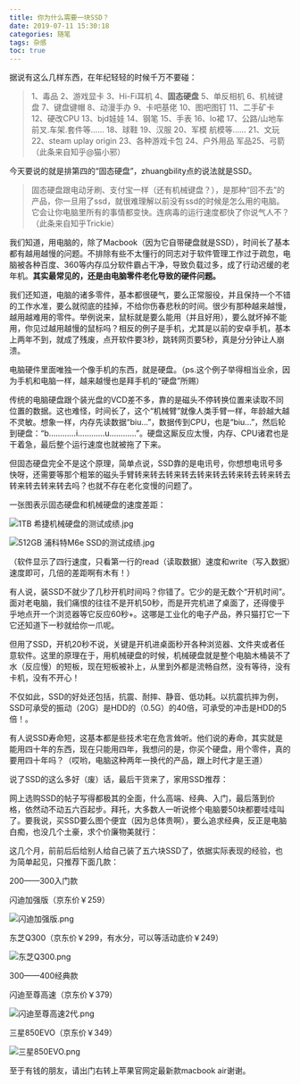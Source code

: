 ```yaml
---
title: 你为什么需要一块SSD？
date: 2019-07-11 15:30:18
categories: 随笔
tags: 杂感
toc: true
---
```

据说有这么几样东西，在年纪轻轻的时候千万不要碰：

>1、毒品  2、游戏显卡  3、Hi-Fi耳机  4、**固态硬盘**  5、单反相机  6、机械键盘  7、键盘键帽  8、动漫手办  9、卡吧基佬  10、图吧图钉  11、二手矿卡  12、硬改CPU  13、bjd娃娃  14、钢笔  15、手表  16、lo裙  17、公路/山地车前叉.车架.套件等……  18、球鞋  19、汉服  20、军模 航模等……  21、文玩  22、steam uplay origin  23、各种游戏卡包  24、户外用品 军品25、弓箭（此条来自知乎@猫小邪）

今天要说的就是排第四的“固态硬盘”，zhuangbility点的说法就是SSD。

>固态硬盘跟电动牙刷、支付宝一样（还有机械键盘？），是那种“回不去”的产品，你一旦用了ssd，就很难理解以前没有ssd的时候是怎么用的电脑。它会让你电脑里所有的事情都变快。连病毒的运行速度都快了你说气人不？（此条来自知乎Trickie）

我们知道，用电脑的，除了Macbook（因为它自带硬盘就是SSD），时间长了基本都有越用越慢的问题。不排除有些不太懂行的同志对于软件管理工作过于疏忽，电脑被各种百度、360等内存瓜分软件霸占干净，导致负载过多，成了行动迟缓的老年机。**其实最常见的，还是由电脑零件老化导致的硬件问题。**

我们还知道，电脑的诸多零件，基本都很硬气，要么正常服役，并且保持一个不错的工作水准，要么就彻底的挂掉，不给你伤春悲秋的时间。很少有那种越来越慢，越用越难用的零件。举例说来，鼠标就是要么能用（并且好用），要么就坏掉不能用，你见过越用越慢的鼠标吗？相反的例子是手机，尤其是以前的安卓手机，基本上两年不到，就成了残废，点开软件要3秒，跳转网页要5秒，真是分分钟让人崩溃。

电脑硬件里面唯独一个像手机的东西，就是硬盘。（ps.这个例子举得相当业余，因为手机和电脑一样，越来越慢也是拜手机的“硬盘”所赐）

传统的电脑硬盘跟个装光盘的VCD差不多，靠的是磁头不停转换位置来读取不同位置的数据。这也难怪，时间长了，这个“机械臂”就像人类手臂一样，年龄越大越不灵敏。想象一样，内存先读数据“biu…”，数据传到CPU，也是“biu…”，然后轮到硬盘：“b…………i…………u…………”。硬盘这厮反应太慢，内存、CPU诸君也是干着急，最后整个运行速度也就被拖了下来。

但固态硬盘完全不是这个原理，简单点说，SSD靠的是电讯号，你想想电讯号多快呀，还需要等那个粗笨的磁头手臂转来转去转来转去转来转去转来转去转来转去转来转去转来转去吗？也就不存在老化变慢的问题了。

一张图表示固态硬盘和机械硬盘的速度差距：

![1TB 希捷机械硬盘的测试成绩.jpg](http://upload-images.jianshu.io/upload_images/29336-d9590f1202d987a1.jpg?imageMogr2/auto-orient/strip%7CimageView2/2/w/1240)


![512GB 浦科特M6e SSD的测试成绩.jpg](http://upload-images.jianshu.io/upload_images/29336-a589b16b945edd79.jpg?imageMogr2/auto-orient/strip%7CimageView2/2/w/1240)

（软件显示了四行速度，只看第一行的read（读取数据）速度和write（写入数据）速度即可，几倍的差距啊有木有！）

有人说，装SSD不就少了几秒开机时间吗？你错了。它少的是无数个“开机时间”。面对老电脑，我们痛恨的往往不是开机50秒，而是开完机进了桌面了，还得傻乎乎地点开一个浏览器等它反应60秒+。这哪是工业化的电子产品，养只猫打它一下它还知道下一秒就给你一爪呢。

但用了SSD，开机20秒不说，关键是开机进桌面秒开各种浏览器、文件夹或者任意软件。这里的原理在于，用机械硬盘的时候，机械硬盘就是整个电脑木桶装不了水（反应慢）的短板，现在短板被补上，从里到外都是流畅自然，没有等待，没有卡机，没有不开心！

不仅如此，SSD的好处还包括，抗震、耐摔、静音、低功耗。以抗震抗摔为例，SSD可承受的振动（20G）是HDD的（0.5G）的40倍，可承受的冲击是HDD的5倍！。

有人说SSD寿命短，这基本都是些技术宅在危言耸听。他们说的寿命，其实就是能用四十年的东西，现在只能用四年，我想问的是，你买个硬盘，用个零件，真的要用四十年吗？（哎哟，电脑这种两年一换代的产品，跟上时代才是王道）

说了SSD的这么多好（废）话，最后干货来了，家用SSD推荐：

网上选购SSD的帖子写得都极其的全面，什么高端、经典、入门，最后落到价格，依然动不动五六百起步。拜托，大多数人一听说修个电脑要50块都要哇哇叫了。要我说，买SSD要么图个便宜（因为总体贵啊），要么追求经典，反正是电脑白痴，也没几个土豪，求个价廉物美就行：

这几个月，前前后后给别人给自己装了五六块SSD了，依据实际表现的经验，也为简单起见，只推荐下面几款：

200——300入门款

闪迪加强版（京东价￥259）

![闪迪加强版.png](http://upload-images.jianshu.io/upload_images/29336-5df5bf433ec95feb.png?imageMogr2/auto-orient/strip%7CimageView2/2/w/1240)

东芝Q300（京东价￥299，有水分，可以等活动底价￥249）

![东芝Q300.png](http://upload-images.jianshu.io/upload_images/29336-9ba40e33b445eb2a.png?imageMogr2/auto-orient/strip%7CimageView2/2/w/1240)

300——400经典款

闪迪至尊高速（京东价￥379）

![闪迪至尊高速2代.png](http://upload-images.jianshu.io/upload_images/29336-2132deadaca8a813.png?imageMogr2/auto-orient/strip%7CimageView2/2/w/1240)

三星850EVO（京东价￥349）

![三星850EVO.png](http://upload-images.jianshu.io/upload_images/29336-3aee1c74f7c63724.png?imageMogr2/auto-orient/strip%7CimageView2/2/w/1240)

至于有钱的朋友，请出门右转上苹果官网定最新款macbook air谢谢。
